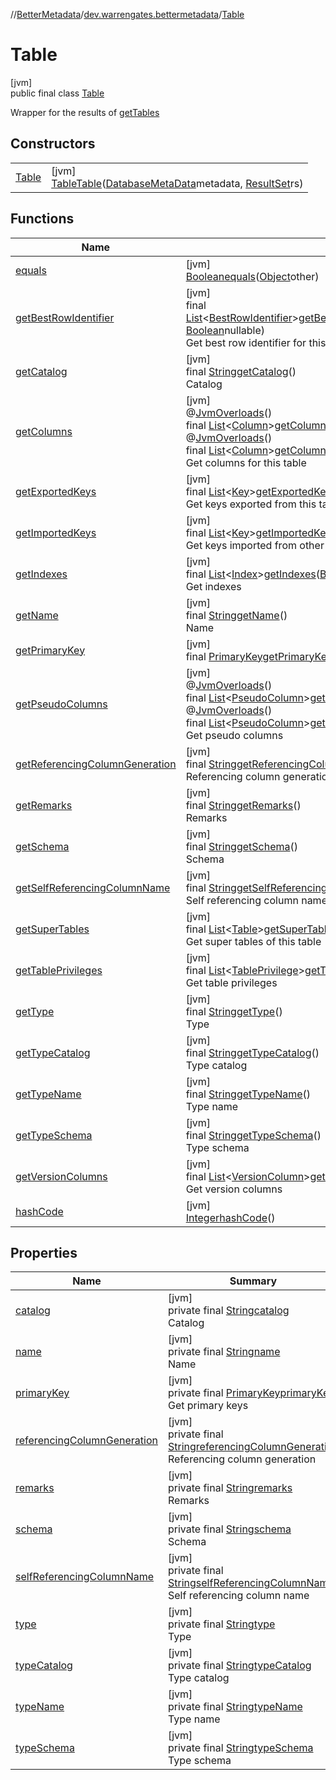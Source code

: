 //[BetterMetadata](../../../index.md)/[dev.warrengates.bettermetadata](../index.md)/[Table](index.md)

# Table

[jvm]\
public final class [Table](index.md)

Wrapper for the results of [getTables](https://docs.oracle.com/en/java/javase/17/docs/api/java.sql/java/sql/DatabaseMetaData.html#getTables(java.lang.String,java.lang.String,java.lang.String,java.lang.String%5B%5D))

## Constructors

| | |
|---|---|
| [Table](-table.md) | [jvm]<br>[Table](index.md)[Table](-table.md)([DatabaseMetaData](https://docs.oracle.com/javase/8/docs/api/java/sql/DatabaseMetaData.html)metadata, [ResultSet](https://docs.oracle.com/javase/8/docs/api/java/sql/ResultSet.html)rs) |

## Functions

| Name | Summary |
|---|---|
| [equals](equals.md) | [jvm]<br>[Boolean](https://docs.oracle.com/javase/8/docs/api/java/lang/Boolean.html)[equals](equals.md)([Object](https://docs.oracle.com/javase/8/docs/api/java/lang/Object.html)other) |
| [getBestRowIdentifier](get-best-row-identifier.md) | [jvm]<br>final [List](https://docs.oracle.com/javase/8/docs/api/java/util/List.html)&lt;[BestRowIdentifier](../-best-row-identifier/index.md)&gt;[getBestRowIdentifier](get-best-row-identifier.md)([BestRowIdentifierScope](../-best-row-identifier-scope/index.md)scope, [Boolean](https://docs.oracle.com/javase/8/docs/api/java/lang/Boolean.html)nullable)<br>Get best row identifier for this table |
| [getCatalog](get-catalog.md) | [jvm]<br>final [String](https://docs.oracle.com/javase/8/docs/api/java/lang/String.html)[getCatalog](get-catalog.md)()<br>Catalog |
| [getColumns](get-columns.md) | [jvm]<br>@[JvmOverloads](https://kotlinlang.org/api/latest/jvm/stdlib/kotlin.jvm/-jvm-overloads/index.html)()<br>final [List](https://docs.oracle.com/javase/8/docs/api/java/util/List.html)&lt;[Column](../-column/index.md)&gt;[getColumns](get-columns.md)()<br>@[JvmOverloads](https://kotlinlang.org/api/latest/jvm/stdlib/kotlin.jvm/-jvm-overloads/index.html)()<br>final [List](https://docs.oracle.com/javase/8/docs/api/java/util/List.html)&lt;[Column](../-column/index.md)&gt;[getColumns](get-columns.md)([String](https://docs.oracle.com/javase/8/docs/api/java/lang/String.html)columnNamePattern)<br>Get columns for this table |
| [getExportedKeys](get-exported-keys.md) | [jvm]<br>final [List](https://docs.oracle.com/javase/8/docs/api/java/util/List.html)&lt;[Key](../-key/index.md)&gt;[getExportedKeys](get-exported-keys.md)()<br>Get keys exported from this table |
| [getImportedKeys](get-imported-keys.md) | [jvm]<br>final [List](https://docs.oracle.com/javase/8/docs/api/java/util/List.html)&lt;[Key](../-key/index.md)&gt;[getImportedKeys](get-imported-keys.md)()<br>Get keys imported from other tables |
| [getIndexes](get-indexes.md) | [jvm]<br>final [List](https://docs.oracle.com/javase/8/docs/api/java/util/List.html)&lt;[Index](../-index/index.md)&gt;[getIndexes](get-indexes.md)([Boolean](https://docs.oracle.com/javase/8/docs/api/java/lang/Boolean.html)unique, [Boolean](https://docs.oracle.com/javase/8/docs/api/java/lang/Boolean.html)approximate)<br>Get indexes |
| [getName](get-name.md) | [jvm]<br>final [String](https://docs.oracle.com/javase/8/docs/api/java/lang/String.html)[getName](get-name.md)()<br>Name |
| [getPrimaryKey](get-primary-key.md) | [jvm]<br>final [PrimaryKey](../-primary-key/index.md)[getPrimaryKey](get-primary-key.md)() |
| [getPseudoColumns](get-pseudo-columns.md) | [jvm]<br>@[JvmOverloads](https://kotlinlang.org/api/latest/jvm/stdlib/kotlin.jvm/-jvm-overloads/index.html)()<br>final [List](https://docs.oracle.com/javase/8/docs/api/java/util/List.html)&lt;[PseudoColumn](../-pseudo-column/index.md)&gt;[getPseudoColumns](get-pseudo-columns.md)()<br>@[JvmOverloads](https://kotlinlang.org/api/latest/jvm/stdlib/kotlin.jvm/-jvm-overloads/index.html)()<br>final [List](https://docs.oracle.com/javase/8/docs/api/java/util/List.html)&lt;[PseudoColumn](../-pseudo-column/index.md)&gt;[getPseudoColumns](get-pseudo-columns.md)([String](https://docs.oracle.com/javase/8/docs/api/java/lang/String.html)columnNamePattern)<br>Get pseudo columns |
| [getReferencingColumnGeneration](get-referencing-column-generation.md) | [jvm]<br>final [String](https://docs.oracle.com/javase/8/docs/api/java/lang/String.html)[getReferencingColumnGeneration](get-referencing-column-generation.md)()<br>Referencing column generation |
| [getRemarks](get-remarks.md) | [jvm]<br>final [String](https://docs.oracle.com/javase/8/docs/api/java/lang/String.html)[getRemarks](get-remarks.md)()<br>Remarks |
| [getSchema](get-schema.md) | [jvm]<br>final [String](https://docs.oracle.com/javase/8/docs/api/java/lang/String.html)[getSchema](get-schema.md)()<br>Schema |
| [getSelfReferencingColumnName](get-self-referencing-column-name.md) | [jvm]<br>final [String](https://docs.oracle.com/javase/8/docs/api/java/lang/String.html)[getSelfReferencingColumnName](get-self-referencing-column-name.md)()<br>Self referencing column name |
| [getSuperTables](get-super-tables.md) | [jvm]<br>final [List](https://docs.oracle.com/javase/8/docs/api/java/util/List.html)&lt;[Table](index.md)&gt;[getSuperTables](get-super-tables.md)()<br>Get super tables of this table |
| [getTablePrivileges](get-table-privileges.md) | [jvm]<br>final [List](https://docs.oracle.com/javase/8/docs/api/java/util/List.html)&lt;[TablePrivilege](../-table-privilege/index.md)&gt;[getTablePrivileges](get-table-privileges.md)()<br>Get table privileges |
| [getType](get-type.md) | [jvm]<br>final [String](https://docs.oracle.com/javase/8/docs/api/java/lang/String.html)[getType](get-type.md)()<br>Type |
| [getTypeCatalog](get-type-catalog.md) | [jvm]<br>final [String](https://docs.oracle.com/javase/8/docs/api/java/lang/String.html)[getTypeCatalog](get-type-catalog.md)()<br>Type catalog |
| [getTypeName](get-type-name.md) | [jvm]<br>final [String](https://docs.oracle.com/javase/8/docs/api/java/lang/String.html)[getTypeName](get-type-name.md)()<br>Type name |
| [getTypeSchema](get-type-schema.md) | [jvm]<br>final [String](https://docs.oracle.com/javase/8/docs/api/java/lang/String.html)[getTypeSchema](get-type-schema.md)()<br>Type schema |
| [getVersionColumns](get-version-columns.md) | [jvm]<br>final [List](https://docs.oracle.com/javase/8/docs/api/java/util/List.html)&lt;[VersionColumn](../-version-column/index.md)&gt;[getVersionColumns](get-version-columns.md)()<br>Get version columns |
| [hashCode](hash-code.md) | [jvm]<br>[Integer](https://docs.oracle.com/javase/8/docs/api/java/lang/Integer.html)[hashCode](hash-code.md)() |

## Properties

| Name | Summary |
|---|---|
| [catalog](index.md#1799169635%2FProperties%2F-1216412040) | [jvm]<br>private final [String](https://docs.oracle.com/javase/8/docs/api/java/lang/String.html)[catalog](index.md#1799169635%2FProperties%2F-1216412040)<br>Catalog |
| [name](index.md#1658725203%2FProperties%2F-1216412040) | [jvm]<br>private final [String](https://docs.oracle.com/javase/8/docs/api/java/lang/String.html)[name](index.md#1658725203%2FProperties%2F-1216412040)<br>Name |
| [primaryKey](index.md#761695329%2FProperties%2F-1216412040) | [jvm]<br>private final [PrimaryKey](../-primary-key/index.md)[primaryKey](index.md#761695329%2FProperties%2F-1216412040)<br>Get primary keys |
| [referencingColumnGeneration](index.md#-2027231962%2FProperties%2F-1216412040) | [jvm]<br>private final [String](https://docs.oracle.com/javase/8/docs/api/java/lang/String.html)[referencingColumnGeneration](index.md#-2027231962%2FProperties%2F-1216412040)<br>Referencing column generation |
| [remarks](index.md#-1966267703%2FProperties%2F-1216412040) | [jvm]<br>private final [String](https://docs.oracle.com/javase/8/docs/api/java/lang/String.html)[remarks](index.md#-1966267703%2FProperties%2F-1216412040)<br>Remarks |
| [schema](index.md#-244383555%2FProperties%2F-1216412040) | [jvm]<br>private final [String](https://docs.oracle.com/javase/8/docs/api/java/lang/String.html)[schema](index.md#-244383555%2FProperties%2F-1216412040)<br>Schema |
| [selfReferencingColumnName](index.md#-102721%2FProperties%2F-1216412040) | [jvm]<br>private final [String](https://docs.oracle.com/javase/8/docs/api/java/lang/String.html)[selfReferencingColumnName](index.md#-102721%2FProperties%2F-1216412040)<br>Self referencing column name |
| [type](index.md#-1706466940%2FProperties%2F-1216412040) | [jvm]<br>private final [String](https://docs.oracle.com/javase/8/docs/api/java/lang/String.html)[type](index.md#-1706466940%2FProperties%2F-1216412040)<br>Type |
| [typeCatalog](index.md#-1383142851%2FProperties%2F-1216412040) | [jvm]<br>private final [String](https://docs.oracle.com/javase/8/docs/api/java/lang/String.html)[typeCatalog](index.md#-1383142851%2FProperties%2F-1216412040)<br>Type catalog |
| [typeName](index.md#1675918777%2FProperties%2F-1216412040) | [jvm]<br>private final [String](https://docs.oracle.com/javase/8/docs/api/java/lang/String.html)[typeName](index.md#1675918777%2FProperties%2F-1216412040)<br>Type name |
| [typeSchema](index.md#-901228125%2FProperties%2F-1216412040) | [jvm]<br>private final [String](https://docs.oracle.com/javase/8/docs/api/java/lang/String.html)[typeSchema](index.md#-901228125%2FProperties%2F-1216412040)<br>Type schema |
